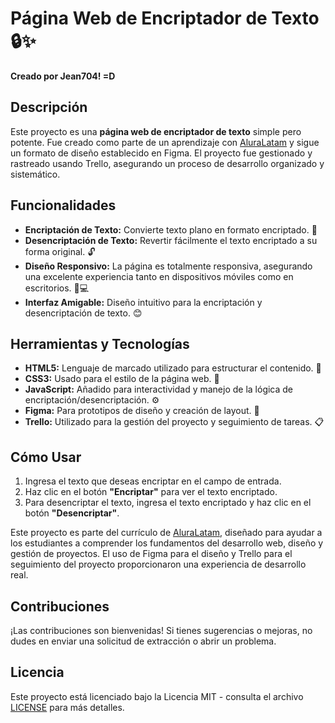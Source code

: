 # Página Web de Encriptador de Texto 🔒✨

**Creado por Jean704! =D**

## Descripción

Este proyecto es una **página web de encriptador de texto** simple pero potente. Fue creado como parte de un aprendizaje con [AluraLatam](https://www.aluracursos.com/) y sigue un formato de diseño establecido en Figma. El proyecto fue gestionado y rastreado usando Trello, asegurando un proceso de desarrollo organizado y sistemático.

## Funcionalidades

- **Encriptación de Texto:** Convierte texto plano en formato encriptado. 🔐
- **Desencriptación de Texto:** Revertir fácilmente el texto encriptado a su forma original. 🔓
- **Diseño Responsivo:** La página es totalmente responsiva, asegurando una excelente experiencia tanto en dispositivos móviles como en escritorios. 📱💻
- **Interfaz Amigable:** Diseño intuitivo para la encriptación y desencriptación de texto. 😊

## Herramientas y Tecnologías

- **HTML5:** Lenguaje de marcado utilizado para estructurar el contenido. 📝
- **CSS3:** Usado para el estilo de la página web. 🎨
- **JavaScript:** Añadido para interactividad y manejo de la lógica de encriptación/desencriptación. ⚙️
- **Figma:** Para prototipos de diseño y creación de layout. 📐
- **Trello:** Utilizado para la gestión del proyecto y seguimiento de tareas. 📋

## Cómo Usar

1. Ingresa el texto que deseas encriptar en el campo de entrada.
2. Haz clic en el botón **"Encriptar"** para ver el texto encriptado.
3. Para desencriptar el texto, ingresa el texto encriptado y haz clic en el botón **"Desencriptar"**.

Este proyecto es parte del currículo de [AluraLatam](https://www.aluracursos.com/), diseñado para ayudar a los estudiantes a comprender los fundamentos del desarrollo web, diseño y gestión de proyectos. El uso de Figma para el diseño y Trello para el seguimiento del proyecto proporcionaron una experiencia de desarrollo real.

## Contribuciones

¡Las contribuciones son bienvenidas! Si tienes sugerencias o mejoras, no dudes en enviar una solicitud de extracción o abrir un problema.

## Licencia

Este proyecto está licenciado bajo la Licencia MIT - consulta el archivo [LICENSE](LICENSE) para más detalles.
